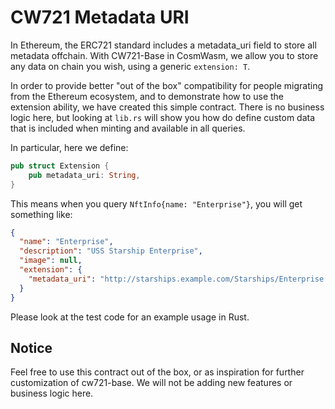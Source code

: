 # CW721 Metadata URI

In Ethereum, the ERC721 standard includes a metadata_uri field to store all metadata offchain.
With CW721-Base in CosmWasm, we allow you to store any data on chain you wish, using a generic `extension: T`.

In order to provide better "out of the box" compatibility for people migrating from the Ethereum ecosystem,
and to demonstrate how to use the extension ability, we have created this simple contract. There is no business
logic here, but looking at `lib.rs` will show you how do define custom data that is included when minting and
available in all queries.

In particular, here we define:

```rust
pub struct Extension {
    pub metadata_uri: String,
}
```

This means when you query `NftInfo{name: "Enterprise"}`, you will get something like:

```json
{
  "name": "Enterprise",
  "description": "USS Starship Enterprise",
  "image": null,
  "extension": {
    "metadata_uri": "http://starships.example.com/Starships/Enterprise.json"
  }
}
```

Please look at the test code for an example usage in Rust.

## Notice

Feel free to use this contract out of the box, or as inspiration for further customization of cw721-base.
We will not be adding new features or business logic here.
